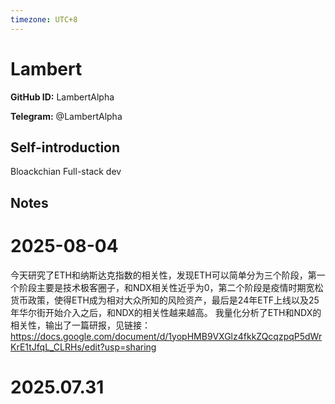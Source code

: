 ```yaml
---
timezone: UTC+8
---
```


# Lambert

**GitHub ID:** LambertAlpha

**Telegram:** @LambertAlpha

## Self-introduction

Bloackchian Full-stack dev

## Notes

<!-- Content_START -->
# 2025-08-04

今天研究了ETH和纳斯达克指数的相关性，发现ETH可以简单分为三个阶段，第一个阶段主要是技术极客圈子，和NDX相关性近乎为0，第二个阶段是疫情时期宽松货币政策，使得ETH成为相对大众所知的风险资产，最后是24年ETF上线以及25年华尔街开始介入之后，和NDX的相关性越来越高。
我量化分析了ETH和NDX的相关性，输出了一篇研报，见链接：https://docs.google.com/document/d/1yopHMB9VXGlz4fkkZQcqzpqP5dWrKrE1tJfqL_CLRHs/edit?usp=sharing


# 2025.07.31


<!-- Content_END -->
